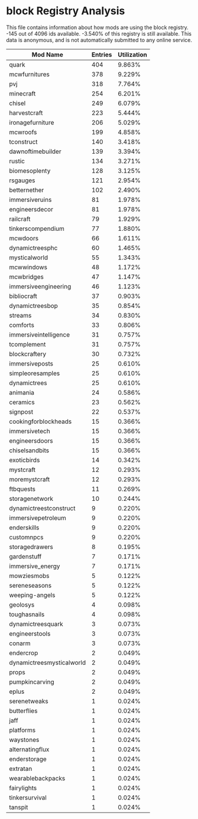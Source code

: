 # block Registry Analysis

This file contains information about how mods are using the block registry. -145
out of 4096 ids available. -3.540% of this registry is still available. This
data is anonymous, and is not automatically submitted to any online service.


| Mod Name                  | Entries | Utilization |
|---------------------------|---------|-------------|
| quark                     | 404     | 9.863%      |
| mcwfurnitures             | 378     | 9.229%      |
| pvj                       | 318     | 7.764%      |
| minecraft                 | 254     | 6.201%      |
| chisel                    | 249     | 6.079%      |
| harvestcraft              | 223     | 5.444%      |
| ironagefurniture          | 206     | 5.029%      |
| mcwroofs                  | 199     | 4.858%      |
| tconstruct                | 140     | 3.418%      |
| dawnoftimebuilder         | 139     | 3.394%      |
| rustic                    | 134     | 3.271%      |
| biomesoplenty             | 128     | 3.125%      |
| rsgauges                  | 121     | 2.954%      |
| betternether              | 102     | 2.490%      |
| immersiveruins            | 81      | 1.978%      |
| engineersdecor            | 81      | 1.978%      |
| railcraft                 | 79      | 1.929%      |
| tinkerscompendium         | 77      | 1.880%      |
| mcwdoors                  | 66      | 1.611%      |
| dynamictreesphc           | 60      | 1.465%      |
| mysticalworld             | 55      | 1.343%      |
| mcwwindows                | 48      | 1.172%      |
| mcwbridges                | 47      | 1.147%      |
| immersiveengineering      | 46      | 1.123%      |
| bibliocraft               | 37      | 0.903%      |
| dynamictreesbop           | 35      | 0.854%      |
| streams                   | 34      | 0.830%      |
| comforts                  | 33      | 0.806%      |
| immersiveintelligence     | 31      | 0.757%      |
| tcomplement               | 31      | 0.757%      |
| blockcraftery             | 30      | 0.732%      |
| immersiveposts            | 25      | 0.610%      |
| simpleoresamples          | 25      | 0.610%      |
| dynamictrees              | 25      | 0.610%      |
| animania                  | 24      | 0.586%      |
| ceramics                  | 23      | 0.562%      |
| signpost                  | 22      | 0.537%      |
| cookingforblockheads      | 15      | 0.366%      |
| immersivetech             | 15      | 0.366%      |
| engineersdoors            | 15      | 0.366%      |
| chiselsandbits            | 15      | 0.366%      |
| exoticbirds               | 14      | 0.342%      |
| mystcraft                 | 12      | 0.293%      |
| moremystcraft             | 12      | 0.293%      |
| ftbquests                 | 11      | 0.269%      |
| storagenetwork            | 10      | 0.244%      |
| dynamictreestconstruct    | 9       | 0.220%      |
| immersivepetroleum        | 9       | 0.220%      |
| enderskills               | 9       | 0.220%      |
| customnpcs                | 9       | 0.220%      |
| storagedrawers            | 8       | 0.195%      |
| gardenstuff               | 7       | 0.171%      |
| immersive_energy          | 7       | 0.171%      |
| mowziesmobs               | 5       | 0.122%      |
| sereneseasons             | 5       | 0.122%      |
| weeping-angels            | 5       | 0.122%      |
| geolosys                  | 4       | 0.098%      |
| toughasnails              | 4       | 0.098%      |
| dynamictreesquark         | 3       | 0.073%      |
| engineerstools            | 3       | 0.073%      |
| conarm                    | 3       | 0.073%      |
| endercrop                 | 2       | 0.049%      |
| dynamictreesmysticalworld | 2       | 0.049%      |
| props                     | 2       | 0.049%      |
| pumpkincarving            | 2       | 0.049%      |
| eplus                     | 2       | 0.049%      |
| serenetweaks              | 1       | 0.024%      |
| butterflies               | 1       | 0.024%      |
| jaff                      | 1       | 0.024%      |
| platforms                 | 1       | 0.024%      |
| waystones                 | 1       | 0.024%      |
| alternatingflux           | 1       | 0.024%      |
| enderstorage              | 1       | 0.024%      |
| extratan                  | 1       | 0.024%      |
| wearablebackpacks         | 1       | 0.024%      |
| fairylights               | 1       | 0.024%      |
| tinkersurvival            | 1       | 0.024%      |
| tanspit                   | 1       | 0.024%      |
